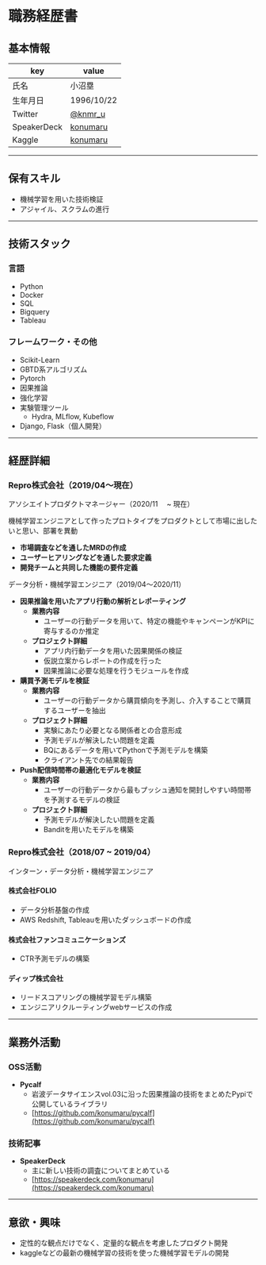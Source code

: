 # 職務経歴書

## 基本情報

| key         | value                                        |
| ----------- | -------------------------------------------- |
| 氏名        | 小沼塁                                       |
| 生年月日    | 1996/10/22                                   |
| Twitter     | [@knmr_u](https://twitter.com/knmr_u)        |
| SpeakerDeck | [konumaru](https://speakerdeck.com/konumaru) |
| Kaggle      | [konumaru](https://www.kaggle.com/konumaru)  |

---

## 保有スキル

- 機械学習を用いた技術検証
- アジャイル、スクラムの進行

---

## 技術スタック

### 言語

- Python
- Docker
- SQL
- Bigquery
- Tableau

### フレームワーク・その他

- Scikit-Learn
- GBTD系アルゴリズム
- Pytorch
- 因果推論
- 強化学習
- 実験管理ツール
  - Hydra, MLflow, Kubeflow
- Django, Flask（個人開発）

---

## 経歴詳細

### Repro株式会社（2019/04〜現在）

アソシエイトプロダクトマネージャー（2020/11 　~ 現在）

機械学習エンジニアとして作ったプロトタイプをプロダクトとして市場に出したいと思い、部署を異動

- **市場調査などを通したMRDの作成**
- **ユーザーヒアリングなどを通した要求定義**
- **開発チームと共同した機能の要件定義**

データ分析・機械学習エンジニア（2019/04〜2020/11）

- **因果推論を用いたアプリ行動の解析とレポーティング**
  - **業務内容**
    - ユーザーの行動データを用いて、特定の機能やキャンペーンがKPIに寄与するのか推定
  - **プロジェクト詳細**
    - アプリ内行動データを用いた因果関係の検証
    - 仮説立案からレポートの作成を行った
    - 因果推論に必要な処理を行うモジュールを作成
- **購買予測モデルを検証**
  - **業務内容**
    - ユーザーの行動データから購買傾向を予測し、介入することで購買するユーザーを抽出
  - **プロジェクト詳細**
    - 実験にあたり必要となる関係者との合意形成
    - 予測モデルが解決したい問題を定義
    - BQにあるデータを用いてPythonで予測モデルを構築
    - クライアント先での結果報告
- **Push配信時間帯の最適化モデルを検証**
  - **業務内容**
    - ユーザーの行動データから最もプッシュ通知を開封しやすい時間帯を予測するモデルの検証
  - **プロジェクト詳細**
    - 予測モデルが解決したい問題を定義
    - Banditを用いたモデルを構築

### Repro株式会社（2018/07 ~ 2019/04）

インターン・データ分析・機械学習エンジニア

#### 株式会社FOLIO

- データ分析基盤の作成
- AWS Redshift, Tableauを用いたダッシュボードの作成

#### 株式会社ファンコミュニケーションズ

- CTR予測モデルの構築

#### ディップ株式会社

- リードスコアリングの機械学習モデル構築
- エンジニアリクルーティングwebサービスの作成

<!-- Template:
### 会社名 (YYYY/MM ~ YYYY/MM)

主な職務について

- **プロジェクト名**
  - **業務内容**
  - **実績**
 -->

---

## 業務外活動

### OSS活動

- **Pycalf**
  - 岩波データサイエンスvol.03に沿った因果推論の技術をまとめたPypiで公開しているライブラリ
  - [https://github.com/konumaru/pycalf](https://github.com/konumaru/pycalf)

<!-- Template:
- **活動名**
  - 主な内容
  - [url](url)
 -->

### 技術記事

- **SpeakerDeck**
  - 主に新しい技術の調査についてまとめている
  - [https://speakerdeck.com/konumaru](https://speakerdeck.com/konumaru)

<!-- Template:
- **Platform**
  - 主な内容
  - [url](url)
 -->

---

## 意欲・興味

- 定性的な観点だけでなく、定量的な観点を考慮したプロダクト開発
- kaggleなどの最新の機械学習の技術を使った機械学習モデルの開発
